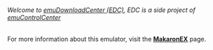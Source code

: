 ###### Welcome to [emuDownloadCenter (EDC)](https://github.com/PhoenixInteractiveNL/emuDownloadCenter/wiki/), EDC is a side project of [emuControlCenter](https://github.com/PhoenixInteractiveNL/emuControlCenter/wiki/)

For more information about this emulator, visit the [**MakaronEX**](https://github.com/PhoenixInteractiveNL/emuDownloadCenter/wiki/Emulator-makaronex#menu) page.
